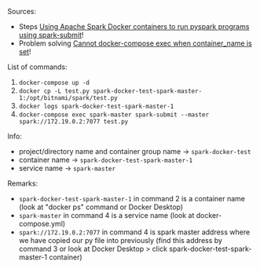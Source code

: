 Sources:
- Steps
[Using Apache Spark Docker containers to run pyspark programs using spark-submit](https://medium.com/@mehmood9501/using-apache-spark-docker-containers-to-run-pyspark-programs-using-spark-submit-afd6da480e0f)!
- Problem solving
[Cannot docker-compose exec when container_name is set](https://github.com/docker/compose/issues/4706)!


List of commands:
1. `docker-compose up -d`
2. `docker cp -L test.py spark-docker-test-spark-master-1:/opt/bitnami/spark/test.py`
3. `docker logs spark-docker-test-spark-master-1`
4. `docker-compose exec spark-master spark-submit --master spark://172.19.0.2:7077 test.py`

Info:
- project/directory name and container group name -> `spark-docker-test`
- container name -> `spark-docker-test-spark-master-1`
- service name -> `spark-master`

Remarks:
- `spark-docker-test-spark-master-1` in command 2 is a container name (look at "docker ps" command or Docker Desktop)
- `spark-master` in command 4 is a service name (look at docker-compose.yml)
- `spark://172.19.0.2:7077` in command 4 is spark master address where we have copied our py file into previously (find this address by command 3 or look at Docker Desktop > click spark-docker-test-spark-master-1 container)
